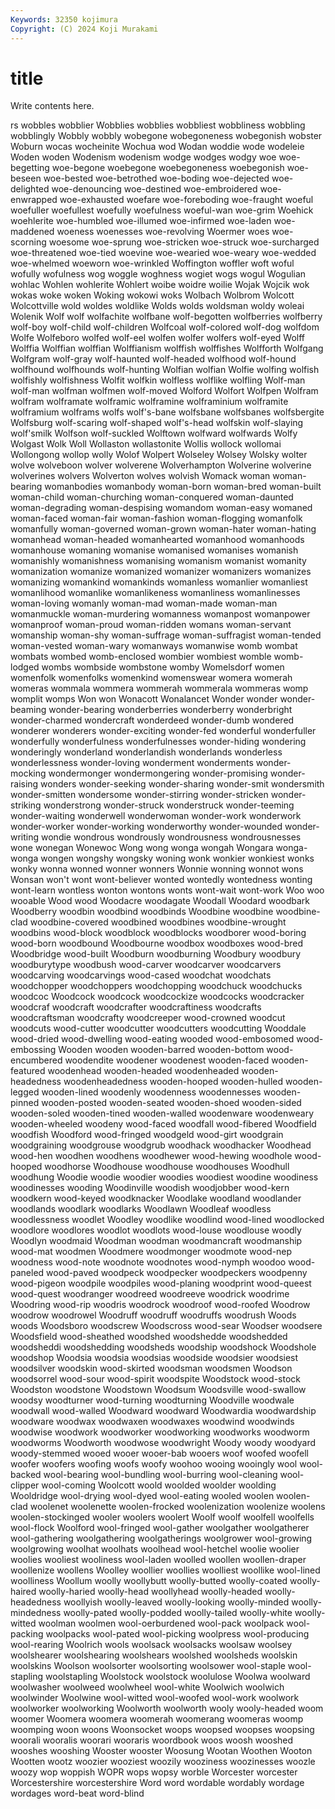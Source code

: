 ```yaml
---
Keywords: 32350 kojimura
Copyright: (C) 2024 Koji Murakami
---
```


# title

Write contents here.



rs wobbles wobblier Wobblies wobblies wobbliest
wobbliness wobbling wobblingly Wobbly wobbly wobegone wobegoneness wobegonish wobster Woburn
wocas wocheinite Wochua wod Wodan woddie wode wodeleie Woden woden
Wodenism wodenism wodge wodges wodgy woe woe-begetting woe-begone woebegone woebegoneness
woebegonish woe-beseen woe-bested woe-betrothed woe-boding woe-dejected woe-delighted woe-denouncing woe-destined woe-embroidered
woe-enwrapped woe-exhausted woefare woe-foreboding woe-fraught woeful woefuller woefullest woefully woefulness
woeful-wan woe-grim Woehick woehlerite woe-humbled woe-illumed woe-infirmed woe-laden woe-maddened woeness
woenesses woe-revolving Woermer woes woe-scorning woesome woe-sprung woe-stricken woe-struck woe-surcharged
woe-threatened woe-tied woevine woe-wearied woe-weary woe-wedded woe-whelmed woeworn woe-wrinkled Woffington
woffler woft woful wofully wofulness wog woggle woghness wogiet wogs
wogul Wogulian wohlac Wohlen wohlerite Wohlert woibe woidre woilie Wojak
Wojcik wok wokas woke woken Woking wokowi woks Wolbach Wolbrom
Wolcott Wolcottville wold woldes woldlike Wolds wolds woldsman woldy woleai
Wolenik Wolf wolf wolfachite wolfbane wolf-begotten wolfberries wolfberry wolf-boy wolf-child
wolf-children Wolfcoal wolf-colored wolf-dog wolfdom Wolfe Wolfeboro wolfed wolf-eel wolfen
wolfer wolfers wolf-eyed Wolff Wolffia Wolffian wolffian Wolffianism wolffish wolffishes
Wolfforth Wolfgang Wolfgram wolf-gray wolf-haunted wolf-headed wolfhood wolf-hound wolfhound wolfhounds
wolf-hunting Wolfian wolfian Wolfie wolfing wolfish wolfishly wolfishness Wolfit wolfkin
wolfless wolflike wolfling Wolf-man wolf-man wolfman wolfmen wolf-moved Wolford Wolfort
Wolfpen Wolfram wolfram wolframate wolframic wolframine wolframinium wolframite wolframium wolframs
wolfs wolf's-bane wolfsbane wolfsbanes wolfsbergite Wolfsburg wolf-scaring wolf-shaped wolf's-head wolfskin
wolf-slaying wolf'smilk Wolfson wolf-suckled Wolftown wolfward wolfwards Wolfy Wolgast Wolk
Woll Wollaston wollastonite Wollis wollock wollomai Wollongong wollop wolly Wolof
Wolpert Wolseley Wolsey Wolsky wolter wolve wolveboon wolver wolverene Wolverhampton
Wolverine wolverine wolverines wolvers Wolverton wolves wolvish Womack woman woman-bearing
womanbodies womanbody woman-born woman-bred woman-built woman-child woman-churching woman-conquered woman-daunted woman-degrading
woman-despising womandom woman-easy womaned woman-faced woman-fair woman-fashion woman-flogging womanfolk womanfully
woman-governed woman-grown woman-hater woman-hating womanhead woman-headed womanhearted womanhood womanhoods womanhouse
womaning womanise womanised womanises womanish womanishly womanishness womanising womanism womanist
womanity womanization womanize womanized womanizer womanizers womanizes womanizing womankind womankinds
womanless womanlier womanliest womanlihood womanlike womanlikeness womanliness womanlinesses woman-loving womanly
woman-mad woman-made woman-man womanmuckle woman-murdering womanness womanpost womanpower womanproof woman-proud
woman-ridden womans woman-servant womanship woman-shy woman-suffrage woman-suffragist woman-tended woman-vested woman-wary
womanways womanwise womb wombat wombats wombed womb-enclosed wombier wombiest womble
womb-lodged wombs wombside wombstone womby Womelsdorf women womenfolk womenfolks womenkind
womenswear womera womerah womeras wommala wommera wommerah wommerala wommeras womp
womplit womps Won won Wonacott Wonalancet Wonder wonder wonder-beaming wonder-bearing
wonderberries wonderberry wonderbright wonder-charmed wondercraft wonderdeed wonder-dumb wondered wonderer wonderers
wonder-exciting wonder-fed wonderful wonderfuller wonderfully wonderfulness wonderfulnesses wonder-hiding wondering wonderingly
wonderland wonderlandish wonderlands wonderless wonderlessness wonder-loving wonderment wonderments wonder-mocking wondermonger
wondermongering wonder-promising wonder-raising wonders wonder-seeking wonder-sharing wonder-smit wondersmith wonder-smitten wondersome
wonder-stirring wonder-stricken wonder-striking wonderstrong wonder-struck wonderstruck wonder-teeming wonder-waiting wonderwell wonderwoman
wonder-work wonderwork wonder-worker wonder-working wonderworthy wonder-wounded wonder-writing wondie wondrous wondrously
wondrousness wondrousnesses wone wonegan Wonewoc Wong wong wonga wongah Wongara
wonga-wonga wongen wongshy wongsky woning wonk wonkier wonkiest wonks wonky
wonna wonned wonner wonners Wonnie wonning wonnot wons Wonsan won't
wont wont-believer wonted wontedly wontedness wonting wont-learn wontless wonton wontons
wonts wont-wait wont-work Woo woo wooable Wood wood Woodacre woodagate
Woodall Woodard woodbark Woodberry woodbin woodbind woodbinds Woodbine woodbine woodbine-clad
woodbine-covered woodbined woodbines woodbine-wrought woodbins wood-block woodblock woodblocks woodborer wood-boring
wood-born woodbound Woodbourne woodbox woodboxes wood-bred Woodbridge wood-built Woodburn woodburning
Woodbury woodbury woodburytype woodbush wood-carver woodcarver woodcarvers woodcarving woodcarvings wood-cased
woodchat woodchats woodchopper woodchoppers woodchopping woodchuck woodchucks woodcoc Woodcock woodcock
woodcockize woodcocks woodcracker woodcraf woodcraft woodcrafter woodcraftiness woodcrafts woodcraftsman woodcrafty
woodcreeper wood-crowned woodcut woodcuts wood-cutter woodcutter woodcutters woodcutting Wooddale wood-dried
wood-dwelling wood-eating wooded wood-embosomed wood-embossing Wooden wooden wooden-barred wooden-bottom wood-encumbered
woodendite woodener woodenest wooden-faced wooden-featured woodenhead wooden-headed woodenheaded wooden-headedness woodenheadedness
wooden-hooped wooden-hulled wooden-legged wooden-lined woodenly woodenness woodennesses wooden-pinned wooden-posted wooden-seated
wooden-shoed wooden-sided wooden-soled wooden-tined wooden-walled woodenware woodenweary wooden-wheeled woodeny wood-faced
woodfall wood-fibered Woodfield woodfish Woodford wood-fringed woodgeld wood-girt woodgrain woodgraining
woodgrouse woodgrub woodhack woodhacker Woodhead wood-hen woodhen woodhens woodhewer wood-hewing
woodhole wood-hooped woodhorse Woodhouse woodhouse woodhouses Woodhull woodhung Woodie woodie
woodier woodies woodiest woodine woodiness woodinesses wooding Woodinville woodish woodjobber
wood-kern woodkern wood-keyed woodknacker Woodlake woodland woodlander woodlands woodlark woodlarks
Woodlawn Woodleaf woodless woodlessness woodlet Woodley woodlike woodlind wood-lined woodlocked
woodlore woodlores woodlot woodlots wood-louse woodlouse woodly Woodlyn woodmaid Woodman
woodman woodmancraft woodmanship wood-mat woodmen Woodmere woodmonger woodmote wood-nep woodness
wood-note woodnote woodnotes wood-nymph woodoo wood-paneled wood-paved woodpeck woodpecker woodpeckers
woodpenny wood-pigeon woodpile woodpiles wood-planing woodprint wood-queest wood-quest woodranger woodreed
woodreeve woodrick woodrime Woodring wood-rip woodris woodrock woodroof wood-roofed Woodrow
woodrow woodrowel Woodruff woodruff woodruffs woodrush Woods woods Woodsboro woodscrew
Woodscross wood-sear Woodser woodsere Woodsfield wood-sheathed woodshed woodshedde woodshedded woodsheddi
woodshedding woodsheds woodship woodshock Woodshole woodshop Woodsia woodsia woodsias woodside
woodsier woodsiest woodsilver woodskin wood-skirted woodsman woodsmen Woodson woodsorrel wood-sour
wood-spirit woodspite Woodstock wood-stock Woodston woodstone Woodstown Woodsum Woodsville wood-swallow
woodsy woodturner wood-turning woodturning Woodville woodwale woodwall wood-walled Woodward woodward
Woodwardia woodwardship woodware woodwax woodwaxen woodwaxes woodwind woodwinds woodwise woodwork
woodworker woodworking woodworks woodworm woodworms Woodworth woodwose woodwright Woody woody
woodyard woody-stemmed wooed wooer wooer-bab wooers woof woofed woofell woofer
woofers woofing woofs woofy woohoo wooing wooingly wool wool-backed wool-bearing
wool-bundling wool-burring wool-cleaning wool-clipper wool-coming Woolcott woold woolded woolder woolding
Wooldridge wool-drying wool-dyed wool-eating wooled woolen woolen-clad woolenet woolenette woolen-frocked
woolenization woolenize woolens woolen-stockinged wooler woolers woolert Woolf woolf woolfell
woolfells wool-flock Woolford wool-fringed wool-gather woolgather woolgatherer wool-gathering woolgathering woolgatherings
woolgrower wool-growing woolgrowing woolhat woolhats woolhead wool-hetchel woolie woolier woolies
wooliest wooliness wool-laden woolled woollen woollen-draper woollenize woollens Woolley woollier
woollies woolliest woollike wool-lined woolliness Woollum woolly woollybutt woolly-butted woolly-coated
woolly-haired woolly-haried woolly-head woollyhead woolly-headed woolly-headedness woollyish woolly-leaved woolly-looking woolly-minded
woolly-mindedness woolly-pated woolly-podded woolly-tailed woolly-white woolly-witted woolman woolmen wool-oerburdened wool-pack
woolpack wool-packing woolpacks wool-pated wool-picking woolpress wool-producing wool-rearing Woolrich wools
woolsack woolsacks woolsaw woolsey woolshearer woolshearing woolshears woolshed woolsheds woolskin
woolskins Woolson woolsorter woolsorting woolsower wool-staple wool-stapling woolstapling Woolstock woolstock
woolulose Woolwa woolward woolwasher woolweed woolwheel wool-white Woolwich woolwich woolwinder
Woolwine wool-witted wool-woofed wool-work woolwork woolworker woolworking Woolworth woolworth wooly
wooly-headed woom woomer Woomera woomera woomerah woomerang woomeras woomp woomping
woon woons Woonsocket woops woopsed woopses woopsing woorali wooralis woorari
wooraris woordbook woos woosh wooshed wooshes wooshing Wooster wooster Woosung
Wootan Woothen Wooton Wootten wootz woozier wooziest woozily wooziness woozinesses
woozle woozy wop woppish WOPR wops wopsy worble Worcester worcester
Worcestershire worcestershire Word word wordable wordably wordage wordages word-beat word-blind
